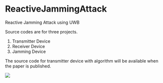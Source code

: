 # ReactiveJammingAttack
Reactive Jamming Attack using UWB

Source codes are for three projects.
1) Transmitter Device
2) Receiver Device
3) Jamming Device

The source code for transmitter device with algorithm will be available when the paper is published.

![](https://github.com/THIHAKYAWNTU/ReactiveJammingAttack/blob/master/uwb_daughtercard.PNG)
